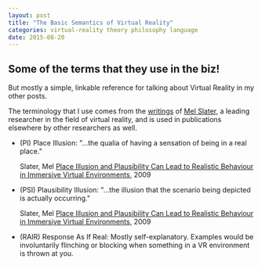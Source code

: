 ```yaml
---
layout: post
title: "The Basic Semantics of Virtual Reality"
categories: virtual-reality theory philosophy language
date: 2015-08-20
---
```


## Some of the terms that they use in the biz!

But mostly a simple, linkable reference for talking about Virtual Reality in my other posts.

The terminology that I use comes from the [writings][mel-writings] of
[Mel Slater][mel], a leading researcher in the field of virtual reality, and is
used in publications elsewhere by other researchers as well.

 * (PI) Place Illusion: "...the qualia of having a sensation of being in a real place."<p class="citation">Slater, Mel [Place Illusion and Plausibility Can Lead to Realistic Behaviour in Immersive Virtual Environments][pl_psi_article], 2009</p>
 * (PSI) Plausibility Illusion: "...the illusion that the scenario being depicted is actually occurring."<p class="citation">Slater, Mel [Place Illusion and Plausibility Can Lead to Realistic Behaviour in Immersive Virtual Environments][pl_psi_article], 2009</p>
 * (RAIR) Response As If Real: Mostly self-explanatory.  Examples would be involuntarily flinching or blocking when something in a VR environment is thrown at you.

[mel-writings]: http://publicationslist.org/melslater
[mel]: http://www.melslater.me/
[pl_psi_article]: http://publicationslist.org/data/melslater/ref-179/pre-pub-paper.pdf
